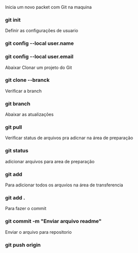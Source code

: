 Inicia um novo packet com Git na maquina

### git init

Definir as configurações de usuario

### git config --local user.name

### git config --local user.email

Abaixar Clonar um projeto do Git

### git clone --branck <nome da branch> <link da branch>

Verificar a branch

### git branch

Abaixar as atualizações

### git pull

Verificar status de arquivos pra adicnar na área de preparação

### git status

adicionar arquivos para area de preparação

### git add <nome do arquivo>

Para adicionar todos os arquvios na área de transferencia

### git add .

Para fazer o commit

### git commit -m "Enviar arquivo readme"

Enviar o arquivo para repositorio

### git push origin <nome da brench>
